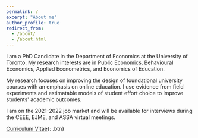```yaml
---
permalink: /
excerpt: "About me"
author_profile: true
redirect_from: 
  - /about/
  - /about.html
---
```


I am a PhD Candidate in the Department of Economics at the University of Toronto. My research interests are in Public Economics, Behavioural Economics, Applied Econometrics, and Economics of Education.

My research focuses on improving the design of foundational university courses with an emphasis on online education. I use evidence from field experiments and estimatable models of student effort choice to improve students' academic outcomes. 

I am on the 2021-2022 job market and will be available for interviews during the CEEE, EJME, and ASSA virtual meetings.

[Curriculum Vitae](https://shaikhhammad.com/files/HammadShaikhCV.pdf){: .btn}
